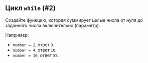 Цикл `while` (#2)
- 
Создайте функцию, которая суммирует целые числа от нуля
до заданного числа включительно (параметр).

Например:

- `number = 2`, ответ `3`.
- `number = 4`, ответ `10`.
- `number = 10`, ответ `55`.